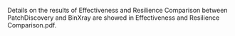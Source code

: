 Details on the results of Effectiveness and Resilience Comparison between PatchDiscovery and BinXray are showed in Effectiveness and Resilience Comparison.pdf.
